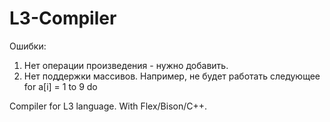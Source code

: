 L3-Compiler
===========

Ошибки:
1) Нет операции произведения - нужно добавить.
2) Нет поддержки массивов. Например, не будет работать следующее for a[i] = 1 to 9 do

Compiler for L3 language. With Flex/Bison/C++. 
